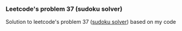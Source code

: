 ### Leetcode's problem 37 (sudoku solver) 
Solution to leetcode's problem 37 ([sudoku solver](https://leetcode.com/problems/sudoku-solver/)) based on my code
